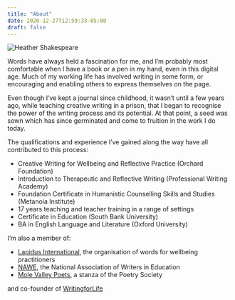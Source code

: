 ```yaml
---
title: "About"
date: 2020-12-27T12:59:33-05:00
draft: false
---
```



<div class="intro">
	<img src="/img/heather-shakespeare-headshot.jpg" alt="Heather Shakespeare" class="intro__headshot">
	<p class="intro__copy">Words have always held a fascination for me, and I’m probably most comfortable when I have a book or a pen in my hand, even in this digital age. Much of my working life has involved writing in some form, or encouraging and enabling others to express themselves on the page.</p>
</div>

Even though I’ve kept a journal since childhood, it wasn’t until a few years ago, while teaching creative writing in a prison, that I began to recognise the power of the writing process and its potential. At that point, a seed was sown which has since germinated and come to fruition in the work I do today.

The qualifications and experience I’ve gained along the way have all contributed to this process:

- Creative Writing for Wellbeing and Reflective Practice (Orchard Foundation)
- Introduction to Therapeutic and Reflective Writing (Professional Writing Academy)
- Foundation Certificate in Humanistic Counselling Skills and Studies (Metanoia Institute)
- 17 years teaching and teacher training in a range of settings
- Certificate in Education (South Bank University)
- BA in English Language and Literature (Oxford University)

I’m also a member of:

- [Lapidus International](https://lapidus.org.uk/), the organisation of words for wellbeing practitioners
- [NAWE](https://www.nawe.co.uk/), the National Association of Writers in Education
- [Mole Valley Poets](https://www.molevalleypoets.co.uk/), a stanza of the Poetry Society

and co-founder of [WritingforLife](https://www.writingforlife.co.uk/)
